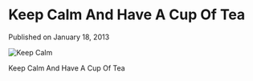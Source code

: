 # Keep Calm And Have A Cup Of Tea

Published on January 18, 2013

![Keep Calm](https://www.seocentury.com/blog/wp-content/uploads/2013/01/tumblr_mghu8sUijn1r5kl7zo1_500.gif)

Keep Calm And Have A Cup Of Tea
	